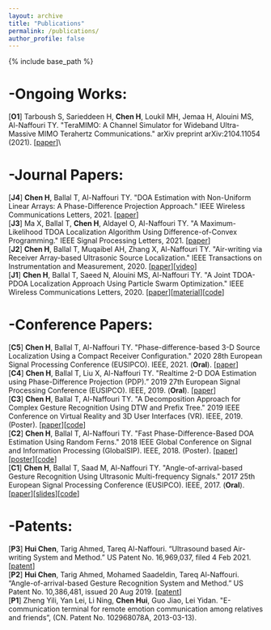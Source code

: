 ```yaml
---
layout: archive
title: "Publications"
permalink: /publications/
author_profile: false
---
```


{% include base_path %}


-Ongoing Works:
======
[**O1**] Tarboush S, Sarieddeen H, **Chen H**, Loukil MH, Jemaa H, Alouini MS, Al-Naffouri TY. "TeraMIMO: A Channel Simulator for Wideband Ultra-Massive MIMO Terahertz Communications." arXiv preprint arXiv:2104.11054 (2021). \[[paper](https://arxiv.org/pdf/2104.11054.pdf)\]\

-Journal Papers:
======
[**J4**] **Chen H**, Ballal T, Al-Naffouri TY. "DOA Estimation with Non-Uniform Linear Arrays: A Phase-Difference Projection Approach." IEEE Wireless Communications Letters, 2021. \[[paper](https://ieeexplore.ieee.org/document/9506874)\]\
[**J3**] Ma X, Ballal T, **Chen H**, Aldayel O, Al-Naffouri TY. "A Maximum-Likelihood TDOA Localization Algorithm Using Difference-of-Convex Programming." IEEE Signal Processing Letters, 2021. \[[paper](https://ieeexplore.ieee.org/stamp/stamp.jsp?arnumber=9325001)\]\
[**J2**] **Chen H**, Ballal T, Muqaibel AH, Zhang X, Al-Naffouri TY. "Air-writing via Receiver Array-based Ultrasonic Source Localization." IEEE Transactions on Instrumentation and Measurement, 2020. \[[paper](https://ieeexplore.ieee.org/stamp/stamp.jsp?arnumber=9082625)\]\[[video](https://www.youtube.com/watch?v=XRi2iezsG4Q)\]\
[**J1**] **Chen H**, Ballal T, Saeed N, Alouini MS, Al-Naffouri TY. "A Joint TDOA-PDOA Localization Approach Using Particle Swarm Optimization." IEEE Wireless Communications Letters, 2020. \[[paper](https://ieeexplore.ieee.org/iel7/5962382/6065724/09062333.pdf)\]\[[material](https://www.researchgate.net/publication/340460207_A_Lower_Bound_for_Joint_TDOA-PDOA_Localization)\]\[[code](https://github.com/chenhui07c8/Localization-algorithms/tree/master/TDOA-PDOA%20Localization)\]

-Conference Papers:
======
[**C5**] **Chen H**, Ballal T, Al-Naffouri TY. "Phase-difference-based 3-D Source Localization Using a Compact Receiver Configuration." 2020 28th European Signal Processing Conference (EUSIPCO). IEEE, 2021. (**Oral**). \[[paper](https://www.researchgate.net/publication/342444512_Phase-difference-based_3-D_Source_Localization_Using_a_Compact_Receiver_Configuration)\]\
[**C4**] **Chen H**, Ballal T, Liu X, Al-Naffouri TY. "Realtime 2-D DOA Estimation using Phase-Difference Projection (PDP).” 2019 27th European Signal Processing Conference (EUSIPCO). IEEE, 2019. (**Oral**). \[[paper](https://ieeexplore.ieee.org/stamp/stamp.jsp?arnumber=8902804&tag=1)\]\
[**C3**] **Chen H**, Ballal T, Al-Naffouri TY. "A Decomposition Approach for Complex Gesture Recognition Using DTW and Prefix Tree." 2019 IEEE Conference on Virtual Reality and 3D User Interfaces (VR). IEEE, 2019. (Poster). \[[paper](https://ieeexplore.ieee.org/stamp/stamp.jsp?tp=&arnumber=8797868)\]\[[code](https://github.com/chenhui07c8/Complex-Gesture-Recognition-using-DTW-and-Prefix-Tree)\]\
[**C2**] **Chen H**, Ballal T, Al-Naffouri TY. "Fast Phase-Difference-Based DOA Estimation Using Random Ferns." 2018 IEEE Global Conference on Signal and Information Processing (GlobalSIP). IEEE, 2018. (Poster). \[[paper](https://ieeexplore.ieee.org/stamp/stamp.jsp?arnumber=8646676)\]\[[poster](https://github.com/chenhui07c8/Air-writing/blob/master/Related%20Materials/2018%20GlobalSIP%20poster.pdf)\]\[[code](https://github.com/chenhui07c8/DOA-AOA-algorithms/tree/master/2%20AOA%20Random%20Ferns)\]\
[**C1**] **Chen H**, Ballal T, Saad M, Al-Naffouri TY. "Angle-of-arrival-based Gesture Recognition Using Ultrasonic Multi-frequency Signals." 2017 25th European Signal Processing Conference (EUSIPCO). IEEE, 2017. (**Oral**). \[[paper](https://ieeexplore.ieee.org/stamp/stamp.jsp?arnumber=8081160)\]\[[slides](https://github.com/chenhui07c8/Air-writing/blob/master/Related%20Materials/2017%20Eusipco%20oral%20ppt.pdf)\]\[[code](https://github.com/chenhui07c8/DOA-AOA-algorithms/tree/master/1%20AOA%20Search)\]


-Patents:
======
[**P3**] **Hui Chen**, Tarig Ahmed, Tareq Al-Naffouri. “Ultrasound based Air-writing System and Method.” US Patent No. 16,969,037, filed 4 Feb 2021. \[[patent](https://patentimages.storage.googleapis.com/83/11/f1/426dea83615411/US20210033693A1.pdf)\]\
[**P2**] **Hui Chen**, Tarig Ahmed, Mohamed Saadeldin, Tareq Al-Naffouri. “Angle-of-arrival-based Gesture Recognition System and Method.” US Patent No. 10,386,481, issued 20 Aug 2019. \[[patent](https://patentimages.storage.googleapis.com/29/ed/66/3c72c30f788e26/US10386481.pdf)\]\
[**P1**] Zheng Yili, Yan Lei, Li Ning, **Chen Hui**, Guo Jiao, Lei Yidan. "E-communication terminal for remote emotion communication among relatives and friends”, (CN. Patent No. 102968078A, 2013-03-13).
